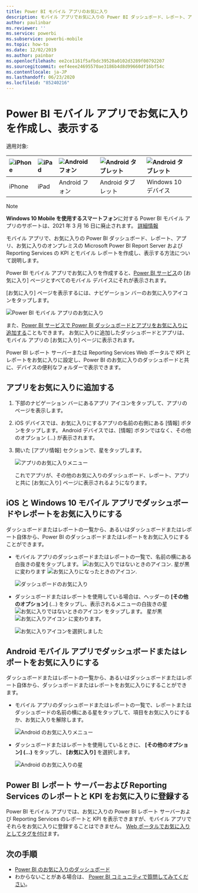 ```yaml
---
title: Power BI モバイル アプリのお気に入り
description: モバイル アプリでお気に入りの Power BI ダッシュボード、レポート、アプリ、Microsoft Power BI Report Server および Reporting Services のレポートと KPI を作成し、表示する方法について説明します。
author: paulinbar
ms.reviewer: ''
ms.service: powerbi
ms.subservice: powerbi-mobile
ms.topic: how-to
ms.date: 12/02/2019
ms.author: painbar
ms.openlocfilehash: ee2ce1161f5afbdc39520a0102d3289f00792207
ms.sourcegitcommit: eef4eee24695570ae3186b4d8d99660df16bf54c
ms.contentlocale: ja-JP
ms.lasthandoff: 06/23/2020
ms.locfileid: "85240216"
---
```

# <a name="make-and-view-favorites-in-the-power-bi-mobile-apps"></a>Power BI モバイル アプリでお気に入りを作成し、表示する
適用対象:

| ![iPhone](./media/mobile-apps-favorites/iphone-logo-50-px.png) | ![iPad](./media/mobile-apps-favorites/ipad-logo-50-px.png) | ![Android フォン](./media/mobile-apps-favorites/android-phone-logo-50-px.png) | ![Android タブレット](./media/mobile-apps-favorites/android-tablet-logo-50-px.png) | ![Android タブレット](./media/mobile-apps-favorites/win-10-logo-50-px.png) |
|:--- |:--- |:--- |:--- |:--- |
| iPhone |iPad |Android フォン |Android タブレット |Windows 10 デバイス |

>[!NOTE]
>**Windows 10 Mobile を使用するスマートフォン**に対する Power BI モバイル アプリのサポートは、2021 年 3 月 16 日に廃止されます。 [詳細情報](https://go.microsoft.com/fwlink/?linkid=2121400)

モバイル アプリで、お気に入りの Power BI ダッシュボード、レポート、アプリ、お気に入りのオンプレミスの Microsoft Power BI Report Server および Reporting Services の KPI とモバイル レポートを作成し、表示する方法について説明します。

Power BI モバイル アプリでお気に入りを作成すると、[Power BI サービス](https://powerbi.com)の [お気に入り] ページとすべてのモバイル デバイスにそれが表示されます。

[お気に入り] ページを表示するには、ナビゲーション バーのお気に入りアイコンをタップします。

![Power BI モバイル アプリのお気に入り](./media/mobile-apps-favorites/power-bi-android-favorites-reports.png)


また、[Power BI サービスで Power BI ダッシュボードとアプリをお気に入りに追加する](../end-user-favorite.md)こともできます。 お気に入りに追加したダッシュボードとアプリは、モバイル アプリの [お気に入り] ページに表示されます。

Power BI レポート サーバーまたは Reporting Services Web ポータルで KPI とレポートをお気に入りに設定し、Power BI のお気に入りのダッシュボードと共に、デバイスの便利なフォルダーで表示できます。

## <a name="make-an-app-a-favorite"></a>アプリをお気に入りに追加する
1. 下部のナビゲーション バーにあるアプリ アイコンをタップして、アプリのページを表示します。

2. iOS デバイスでは、お気に入りにするアプリの名前の右側にある [情報] ボタンをタップします。 Android デバイスでは、[情報] ボタンではなく、その他のオプション (...) が表示されます。 

3. 開いた [アプリ情報] セクションで、星をタップします。
   
    ![アプリのお気に入りメニュー](./media/mobile-apps-favorites/power-bi-android-favorite-app-ellipsis.png)
   
    これでアプリが、その他のお気に入りのダッシュボード、レポート、アプリと共に [お気に入り] ページに表示されるようになります。
   
## <a name="make-a-dashboard-or-report-a-favorite-in-the-ios-and-windows-10-mobile-apps"></a>iOS と Windows 10 モバイル アプリでダッシュボードやレポートをお気に入りにする
ダッシュボードまたはレポートの一覧から、あるいはダッシュボードまたはレポート自体から、Power BI のダッシュボードまたはレポートをお気に入りにすることができます。

* モバイル アプリのダッシュボードまたはレポートの一覧で、名前の横にある白抜きの星をタップします。 ![お気に入りではないときのアイコン](./././media/mobile-apps-favorites/power-bi-mobile-not-favorite-icon.png). 星が黒に変わります ![お気に入りになったときのアイコン](./././media/mobile-apps-favorites/power-bi-mobile-favorite-selected-black.png).
  
    ![ダッシュボードのお気に入り](./media/mobile-apps-favorites/power-bi-mobile-make-dashboard-favorite.png)
* ダッシュボードまたはレポートを使用している場合は、ヘッダーの **[その他のオプション]** (...) をタップし、表示されるメニューの白抜きの星 ![お気に入りではないときのアイコン](./././media/mobile-apps-favorites/power-bi-mobile-not-favorite-icon.png) をタップします。 星が黒 ![お気に入りアイコン](./././media/mobile-apps-favorites/power-bi-mobile-favorite-selected-black.png) に変わります。
  
    ![お気に入りアイコンを選択しました](./media/mobile-apps-favorites/power-bi-mobile-favorite-selected.png)

## <a name="make-a-dashboard-or-report-a-favorite-in-the-android-mobile-apps"></a>Android モバイル アプリでダッシュボードまたはレポートをお気に入りにする
ダッシュボードまたはレポートの一覧から、あるいはダッシュボードまたはレポート自体から、ダッシュボードまたはレポートをお気に入りにすることができます。

* モバイル アプリのダッシュボードまたはレポートの一覧で、レポートまたはダッシュボードの名前の横にある星をタップして、項目をお気に入りにするか、お気に入りを解除します。
  
    ![Android のお気に入りメニュー](./media/mobile-apps-favorites/power-bi-android-make-favorite.png)

* ダッシュボードまたはレポートを使用しているときに、 **[その他のオプション] (...)** をタップし、 **[お気に入り]** を選択します。
  
    ![Android のお気に入りの星](./media/mobile-apps-favorites/power-bi-android-favorite-in-dashboard.png)

## <a name="make-favorite-power-bi-report-server-and-reporting-services-reports-and-kpis"></a>Power BI レポート サーバーおよび Reporting Services のレポートと KPI をお気に入りに登録する
Power BI モバイル アプリでは、お気に入りの Power BI レポート サーバーおよび Reporting Services のレポートと KPI を表示できますが、モバイル アプリでそれらをお気に入りに登録することはできません。 [Web ポータルでお気に入りとしてタグを付け](../../report-server/tutorial-explore-report-server-web-portal.md#tag-your-favorites)ます。 

## <a name="next-steps"></a>次の手順
* [Power BI のお気に入りのダッシュボード](../end-user-favorite.md) 
* わからないことがある場合は、 [Power BI コミュニティで質問してみてください](https://community.powerbi.com/)。

